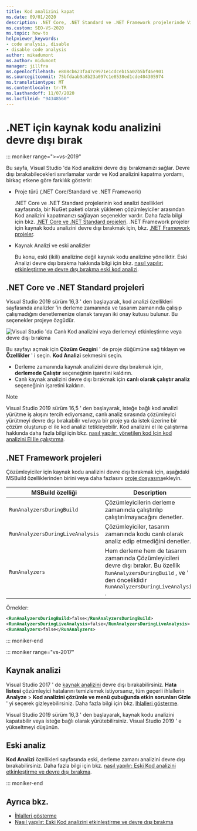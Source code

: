 ```yaml
---
title: Kod analizini kapat
ms.date: 09/01/2020
description: .NET Core, .NET Standard ve .NET Framework projelerinde Visual Studio kaynak kodu analizini devre dışı bırakma hakkında bilgi edinin.
ms.custom: SEO-VS-2020
ms.topic: how-to
helpviewer_keywords:
- code analysis, disable
- disable code analysis
author: mikadumont
ms.author: midumont
manager: jillfra
ms.openlocfilehash: e808cb623fa47c9971e1cdceb15a02b5bf46e901
ms.sourcegitcommit: 75bfdaab9a8b23a097c1e8538ed1cde404305974
ms.translationtype: MT
ms.contentlocale: tr-TR
ms.lasthandoff: 11/07/2020
ms.locfileid: "94348560"
---
```

# <a name="disable-source-code-analysis-for-net"></a>.NET için kaynak kodu analizini devre dışı bırak

::: moniker range=">=vs-2019"

Bu sayfa, Visual Studio 'da Kod analizini devre dışı bırakmanızı sağlar. Devre dışı bırakabilecekleri sınırlamalar vardır ve Kod analizini kapatma yordamı, birkaç etkene göre farklılık gösterir:

- Proje türü (.NET Core/Standard ve .NET Framework)

  .NET Core ve .NET Standard projelerinin kod analizi özellikleri sayfasında, bir NuGet paketi olarak yüklenen çözümleyiciler arasından Kod analizini kapatmanızı sağlayan seçenekler vardır. Daha fazla bilgi için bkz. [.NET Core ve .NET Standard projeleri](#net-core-and-net-standard-projects). .NET Framework projeler için kaynak kodu analizini devre dışı bırakmak için, bkz. [.NET Framework projeler](#net-framework-projects).

- Kaynak Analizi ve eski analizler

  Bu konu, eski (ikili) analizine değil kaynak kodu analizine yöneliktir. Eski Analizi devre dışı bırakma hakkında bilgi için bkz. [nasıl yapılır: etkinleştirme ve devre dışı bırakma eski kod analizi](how-to-enable-and-disable-automatic-code-analysis-for-managed-code.md).

## <a name="net-core-and-net-standard-projects"></a>.NET Core ve .NET Standard projeleri

Visual Studio 2019 sürüm 16,3 ' den başlayarak, kod analizi özellikleri sayfasında analizler 'in derleme zamanında ve tasarım zamanında çalışıp çalışmadığını denetlemenize olanak tanıyan iki onay kutusu bulunur. Bu seçenekler projeye özgüdür.

![Visual Studio 'da Canlı Kod analizini veya derlemeyi etkinleştirme veya devre dışı bırakma](media/run-on-build-run-live-analysis.png)

Bu sayfayı açmak için **Çözüm Gezgini** ' de proje düğümüne sağ tıklayın ve **Özellikler** ' i seçin. **Kod Analizi** sekmesini seçin.

- Derleme zamanında kaynak analizini devre dışı bırakmak için, **derlemede Çalıştır** seçeneğinin işaretini kaldırın.
- Canlı kaynak analizini devre dışı bırakmak için **canlı olarak çalıştır analiz** seçeneğinin işaretini kaldırın.

> [!NOTE]
> Visual Studio 2019 sürüm 16,5 ' den başlayarak, isteğe bağlı kod analizi yürütme iş akışını tercih ediyorsanız, canlı analiz sırasında çözümleyici yürütmeyi devre dışı bırakabilir ve/veya bir proje ya da istek üzerine bir çözüm oluşturup el ile kod analizi tetikleyebilir. Kod analizini el ile çalıştırma hakkında daha fazla bilgi için bkz. [nasıl yapılır: yönetilen kod Için kod analizini El Ile çalıştırma](how-to-run-code-analysis-manually-for-managed-code.md).

## <a name="net-framework-projects"></a>.NET Framework projeleri

Çözümleyiciler için kaynak kodu analizini devre dışı bırakmak için, aşağıdaki MSBuild özelliklerinden birini veya daha fazlasını [proje dosyasına](../ide/solutions-and-projects-in-visual-studio.md#project-file)ekleyin.

| MSBuild özelliği | Description | Varsayılan |
| - | - | - |
| `RunAnalyzersDuringBuild` | Çözümleyicilerin derleme zamanında çalıştırılıp çalıştırılmayacağını denetler. | `true` |
| `RunAnalyzersDuringLiveAnalysis` | Çözümleyiciler, tasarım zamanında kodu canlı olarak analiz edip etmediğini denetler. | `true` |
| `RunAnalyzers` | Hem derleme hem de tasarım zamanında Çözümleyicileri devre dışı bırakır. Bu özellik `RunAnalyzersDuringBuild` , ve ' den önceliklidir `RunAnalyzersDuringLiveAnalysis` . | `true` |

Örnekler:

```xml
<RunAnalyzersDuringBuild>false</RunAnalyzersDuringBuild>
<RunAnalyzersDuringLiveAnalysis>false</RunAnalyzersDuringLiveAnalysis>
<RunAnalyzers>false</RunAnalyzers>
```

::: moniker-end

::: moniker range="vs-2017"

## <a name="source-analysis"></a>Kaynak analizi

Visual Studio 2017 ' de [kaynak analizini](roslyn-analyzers-overview.md) devre dışı bırakabilirsiniz. **Hata listesi** çözümleyici hatalarını temizlemek istiyorsanız, tüm geçerli ihlallerin **Analyze**  >  **Kod analizini çözümle ve menü çubuğunda etkin sorunları Gizle** ' yi seçerek gizleyebilirsiniz. Daha fazla bilgi için bkz. [Ihlalleri gösterme](use-roslyn-analyzers.md#suppress-violations).

Visual Studio 2019 sürüm 16,3 ' den başlayarak, kaynak kodu analizini kapatabilir veya isteğe bağlı olarak yürütebilirsiniz. Visual Studio 2019 ' e yükseltmeyi düşünün.

## <a name="legacy-analysis"></a>Eski analiz

**Kod Analizi** özellikleri sayfasında eski, derleme zamanı analizini devre dışı bırakabilirsiniz. Daha fazla bilgi için bkz. [nasıl yapılır: Eski Kod analizini etkinleştirme ve devre dışı bırakma](how-to-enable-and-disable-automatic-code-analysis-for-managed-code.md).

::: moniker-end

## <a name="see-also"></a>Ayrıca bkz.

- [İhlalleri gösterme](use-roslyn-analyzers.md#suppress-violations)
- [Nasıl yapılır: Eski Kod analizini etkinleştirme ve devre dışı bırakma](how-to-enable-and-disable-automatic-code-analysis-for-managed-code.md)
